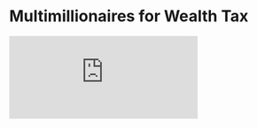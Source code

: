 # Multimillionaires for Wealth Tax

<iframe frameborder="0" width="340"
  src="https://www.dropbox.com/scl/fi/7o5c447lvt41oorogz16e/dw_multimillionaire.mp4?rlkey=aecai5abcbdgkvo58ge253e2y&raw=1">    
</iframe>

